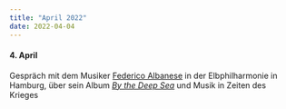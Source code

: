 ```yaml
---
title: "April 2022"
date: 2022-04-04
---
```


#### 4\. April

Gespräch mit dem Musiker [Federico Albanese](https://www.federicoalbanese.com/) in der Elbphilharmonie in Hamburg, über sein Album [_By the Deep Sea_](https://nm.lnk.to/albanese_bythedeepsea) und Musik in Zeiten des Krieges
